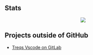 ## Stats

<p align="center">
  <a href="https://github.com/anuraghazra/github-readme-stats">
    <img src="https://github-readme-stats.vercel.app/api/top-langs/?username=helagro&layout=compact&langs_count=8&hide_title=true">
  </a>
</p>

## Projects outside of GitHub

- [Treqs Vscode on GitLab](https://git.chalmers.se/eric.knauss/treqs-vscode)
